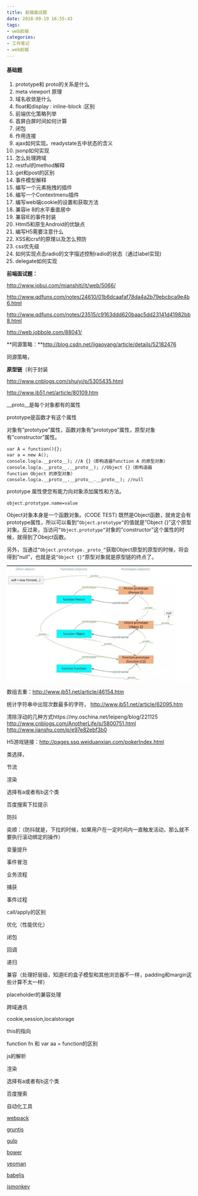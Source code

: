 ```yaml
---
title: 前端面试题
date: 2018-09-19 16:55:43
tags:
- web前端
categories: 
- 工作笔记
- web前端
---
```


#### 基础题

1. prototype和 proto的关系是什么
2. meta viewport 原理
3. 域名收敛是什么
4. float和display : inline-block :区别
5. 前端优化策略列举
6. 首屏白屏时间如何计算
7. 闭包
8. 作用连接
9.  ajax如何实现。readystate五中状态的含义
10.  jsonp如何实现
11. 怎么处理跨域
12.  restful的method解释
13. get和post的区别
14. 事件模型解释
15. 编写一个元素拖拽的插件
16. 编写一个Contextmenu插件
17. 编写web端cookie的设置和获取方法
18. 兼容ie 8的水平垂直居中
19. 兼容IE的事件封装
20. Html5和原生Android的优缺点
21. 编写H5需要注意什么
22. XSS和crsf的原理以及怎么预防
23. css优先级
24. 如何实现点击radio的文字描述控制radio的状态（通过label实现)
25. delegate如何实现





**前端面试题：**

http://www.jobui.com/mianshiti/it/web/5066/

http://www.qdfuns.com/notes/24610/01b6dcaafaf78da4a2b79ebcbca9e4b6.html

http://www.qdfuns.com/notes/23515/c9163ddd620baac5dd23141d41982bb8.html

http://web.jobbole.com/88041/

**同源策略：**http://blog.csdn.net/ligaoyang/article/details/52182476

同源策略，

**原型链**（利于封装

http://www.cnblogs.com/shuiyi/p/5305435.html

http://www.jb51.net/article/80109.htm

__proto__是每个对象都有的属性

prototype是函数才有这个属性

对象有”prototype”属性，函数对象有”prototype”属性，原型对象有”constructor”属性。

```
var A = function(){};
var a = new A();
console.log(a.__proto__); //A {}（即构造器function A 的原型对象）
console.log(a.__proto__.__proto__); //Object {}（即构造器function Object 的原型对象）
console.log(a.__proto__.__proto__.__proto__); //null
```

prototype 属性使您有能力向对象添加属性和方法。

```
object.prototype.name=value
```

Object对象本身是一个函数对象。(CODE TEST) 既然是Object函数，就肯定会有prototype属性，所以可以看到`”Object.prototype”`的值就是”Object {}”这个原型对象。反过来，当访问`”Object.prototype”`对象的”constructor”这个属性的时候，就得到了Obejct函数。

另外，当通过`”Object.prototype._proto_”`获取Object原型的原型的时候，将会得到”null”，也就是说`”Object {}”`原型对象就是原型链的终点了。

![原型链](https://raw.githubusercontent.com/winney07/Images/main/winney07.github.io/%E5%89%8D%E7%AB%AF%E9%9D%A2%E8%AF%95%E9%A2%98/1.png)

数组去重：http://www.jb51.net/article/46154.htm

统计字符串中出现次数最多的字符， http://www.jb51.net/article/62095.htm

清除浮动的几种方式https://my.oschina.net/leipeng/blog/221125  http://www.cnblogs.com/AnotherLife/p/5800751.html  http://www.jianshu.com/p/e97e82ebf3b0

H5游戏链接：http://pages.ssq.weiduanxian.com/pokerIndex.html

类选择，

节流

渲染

选择有a或者有b这个类

百度搜索下拉提示

防抖

奕顺：（防抖就是，下拉的时候，如果用户在一定时间内一直触发活动，那么就不要执行滚动绑定的操作）

变量提升

事件冒泡

业务流程

捕获

事件过程

call/apply的区别

优化（性能优化）

闭包

回调

递归

兼容（处理好层级，知道IE的盒子模型和其他浏览器不一样，padding和margin这些计算不太一样）

placeholder的兼容处理

跨域通讯

cookie,session,localstorage

this的指向

function fn 和 var aa = function的区别

js的解析

渲染

选择有a或者有b这个类

百度搜索

自动化工具

[webpack](https://webpack.github.io/)

[gruntjs](http://gruntjs.com/)

[gulp](http://gulpjs.com/)

[bower](https://github.com/bower/bower)

[yeoman](http://yeoman.io/)

[babeljs](https://babeljs.io/)

[jsmonkey](https://github.com/wchaowu/jsMonkey)
